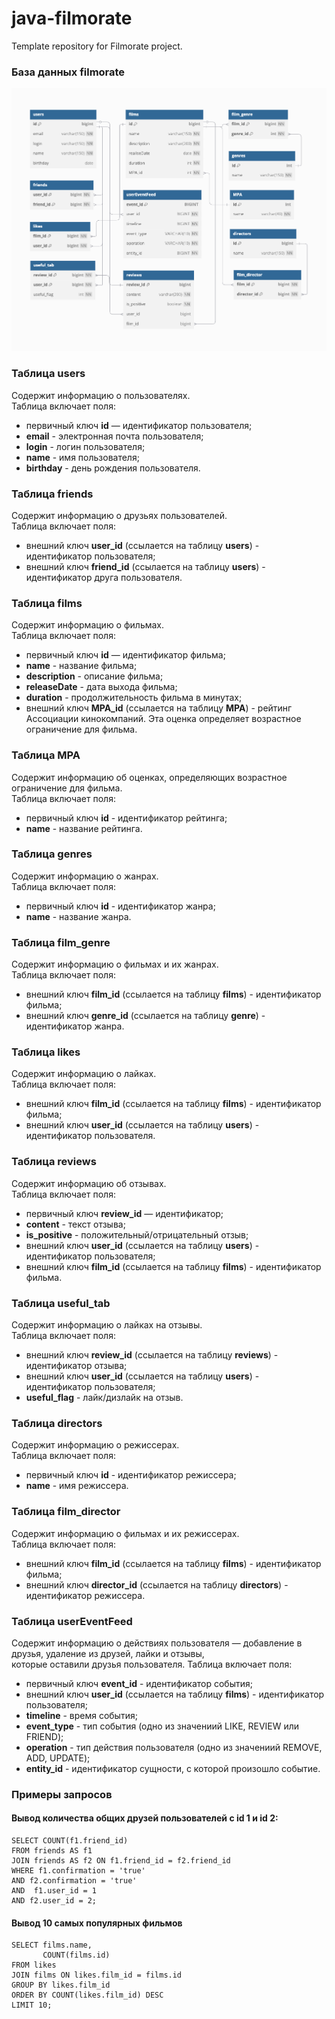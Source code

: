 # java-filmorate
Template repository for Filmorate project.

### **База данных filmorate**<br>  

![База данных filmorate](src/main/resources/images/filmorate.png)

### **Таблица users**<br>
Содержит информацию о пользователях.   
Таблица включает поля:
* первичный ключ **id** — идентификатор пользователя;  
* **email** - электронная почта пользователя;  
* **login** - логин пользователя;  
* **name** - имя пользователя;  
* **birthday** - день рождения пользователя.    

### **Таблица friends**<br>
Содержит информацию о друзьях пользователей.  
Таблица включает поля:
* внешний ключ **user_id** (ссылается на таблицу **users**) - идентификатор пользователя;  
* внешний ключ **friend_id** (ссылается на таблицу **users**) - идентификатор друга пользователя.

### **Таблица films**<br>
Содержит информацию о фильмах.  
Таблица включает поля:
* первичный ключ **id** — идентификатор фильма;  
* **name** - название фильма;  
* **description** - описание фильма;  
* **releaseDate** - дата выхода фильма;  
* **duration** - продолжительность фильма в минутах;  
* внешний ключ **MPA_id** (ссылается на таблицу **MPA**) - рейтинг Ассоциации кинокомпаний. Эта оценка определяет возрастное ограничение для фильма.    

### **Таблица MPA**<br>
Содержит информацию об оценках, определяющих возрастное ограничение для фильма.  
Таблица включает поля:
* первичный ключ **id** - идентификатор рейтинга;  
* **name** - название рейтинга.    

### **Таблица genres**<br>
Содержит информацию о жанрах.  
Таблица включает поля:
* первичный ключ **id** - идентификатор жанра;  
* **name** - название жанра.    

### **Таблица film_genre**<br>
Содержит информацию о фильмах и их жанрах.  
Таблица включает поля:
* внешний ключ **film_id** (ссылается на таблицу **films**) - идентификатор фильма;  
* внешний ключ **genre_id** (ссылается на таблицу **genre**) - идентификатор жанра.    

### **Таблица likes**<br>
Содержит информацию о лайках.  
Таблица включает поля:
* внешний ключ **film_id** (ссылается на таблицу **films**) - идентификатор фильма;  
* внешний ключ **user_id** (ссылается на таблицу **users**) - идентификатор пользователя.

### **Таблица reviews**<br>
Содержит информацию об отзывах.  
Таблица включает поля:
* первичный ключ **review_id** — идентификатор;
* **content** - текст отзыва;
* **is_positive** - положительный/отрицательный отзыв;
* внешний ключ **user_id** (ссылается на таблицу **users**) - идентификатор пользователя;  
* внешний ключ **film_id** (ссылается на таблицу **films**) - идентификатор фильма.

### **Таблица useful_tab**<br>
Содержит информацию о лайках на отзывы.  
Таблица включает поля:
* внешний ключ **review_id** (ссылается на таблицу **reviews**) - идентификатор отзыва;  
* внешний ключ **user_id** (ссылается на таблицу **users**) - идентификатор пользователя;
* **useful_flag** - лайк/дизлайк на отзыв.

### **Таблица directors**<br>
Содержит информацию о режиссерах.  
Таблица включает поля:
* первичный ключ **id** - идентификатор режиссера;
* **name** - имя режиссера.

### **Таблица film_director**<br>
Содержит информацию о фильмах и их режиссерах.  
Таблица включает поля:
* внешний ключ **film_id** (ссылается на таблицу **films**) - идентификатор фильма;
* внешний ключ **director_id** (ссылается на таблицу **directors**) - идентификатор режиссера.

### **Таблица userEventFeed**<br>
Содержит информацию о действиях пользователя — добавление в друзья, удаление из друзей, лайки и отзывы,  
которые оставили друзья пользователя.
Таблица включает поля:
* первичный ключ **event_id** - идентификатор события;
* внешний ключ **user_id** (ссылается на таблицу **films**) - идентификатор пользователя;
* **timeline** - время события;
* **event_type** - тип события (одно из значениий LIKE, REVIEW или FRIEND);
* **operation** - тип действия пользователя (одно из значениий REMOVE, ADD, UPDATE);
* **entity_id** - идентификатор сущности, с которой произошло событие.


### Примеры запросов
#### Вывод количества общих друзей пользователей с id 1 и id 2:  

```
SELECT COUNT(f1.friend_id)
FROM friends AS f1
JOIN friends AS f2 ON f1.friend_id = f2.friend_id
WHERE f1.confirmation = 'true' 
AND f2.confirmation = 'true' 
AND  f1.user_id = 1 
AND f2.user_id = 2;
```


#### Вывод 10 самых популярных фильмов  

```
SELECT films.name,
       COUNT(films.id)
FROM likes
JOIN films ON likes.film_id = films.id
GROUP BY likes.film_id
ORDER BY COUNT(likes.film_id) DESC
LIMIT 10;
```















